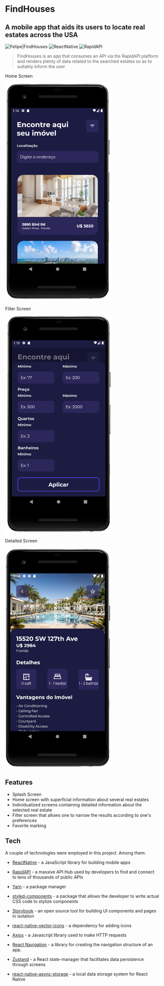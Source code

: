 # FindHouses

## A mobile app that aids its users to locate real estates across the USA 

![Felipe|FindHouses](https://img.shields.io/badge/FelipeMDantas-FindHouses-purple)
![ReactNative](https://img.shields.io/badge/POWERED%20BY:%20React%20Native-blue)
![RapidAPI](https://img.shields.io/badge/POWERED%20BY:%20RapidAPI-white)

>FindHouses is an app that consumes an API via the RapidAPI platform and renders plenty of data related to the searched estates so as to suitably inform the user

Home Screen
<p>
<img src = "images/home_screen.png">

Filter Screen
<p>
<img src = "images/filter_screen.png">

Detailed Screen
<p>
<img src = "images/detailed_screen.png">

## Features

- Splash Screen
- Home screen with superficial information about several real estates
- Individualized screens containing detailed information about the selected real estate
- Filter screen that allows one to narrow the results according to one's preferences 
- Favorite marking

## Tech

A couple of technologies were employed in this project. Among them:

- [ReactNative] - a JavaScript library for building mobile apps
- [RapidAPI] - a massive API Hub used by developers to find and connect to tens of thousands of public APIs
- [Yarn] - a package manager
- [styled-components] - a package that allows the developer to write actual CSS code to stylize components
- [Storybook] - an open source tool for building UI components and pages in isolation
- [react-native-vector-icons] - a dependency for adding icons
- [Axios] - a Javascript library used to make HTTP requests
- [React Navigation] - a library for creating the navigation structure of an app.
- [Zustand] - a React state-manager that facilitates data persistence through screens
- [react-native-async-storage] - a local data storage system for React Native

    [ReactNative]: https://reactnative.dev/
    [RapidAPI]: https://rapidapi.com/
    [Yarn]: https://yarnpkg.com/
    [styled-components]: https://styled-components.com/
    [Storybook]: https://storybook.js.org/
    [react-native-vector-icons]: https://github.com/oblador/react-native-vector-icons
    [Axios]: https://axios-http.com/docs/intro
    [React Navigation]: https://reactnavigation.org/
    [Heroku]: https://www.heroku.com/
    [React Router DOM]: https://v5.reactrouter.com/web/guides/quick-start
    [Zustand]: https://github.com/pmndrs/zustand
    [react-native-async-storage]: https://react-native-async-storage.github.io/async-storage/